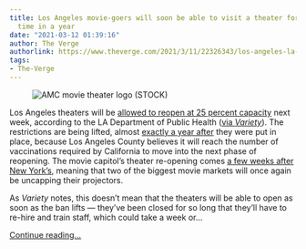 ```yaml
---
title: Los Angeles movie-goers will soon be able to visit a theater for the first
  time in a year
date: "2021-03-12 01:39:16"
author: The Verge
authorlink: https://www.theverge.com/2021/3/11/22326343/los-angeles-la-movie-theaters-reopen-movie-capitol
tags:
- The-Verge
---
```

<figure>
      <img alt="AMC movie theater logo (STOCK)" src="https://cdn.vox-cdn.com/thumbor/pnTzIzt6s_l3rW0m-52bhwY0pJ0=/3x0:1017x676/1310x873/cdn.vox-cdn.com/uploads/chorus_image/image/68952793/amc-movie-theater-logo_1020.0.jpg" />
    </figure>

  <p id="m7ej3k">Los Angeles theaters will be <a href="http://publichealth.lacounty.gov/phcommon/public/media/mediapubhpdetail.cfm?prid=3014">allowed to reopen at 25 percent capacity</a> next week, according to the LA Department of Public Health (<a href="https://variety.com/2021/film/news/la-movie-theaters-reopening-25-percent-capacity-1234928619/">via <em>Variety</em></a>). The restrictions are being lifted, almost <a href="https://variety.com/2020/film/news/coronavirus-movie-theaters-new-york-close-1203532292/">exactly a year after</a> they were put in place, because Los Angeles County believes it will reach the number of vaccinations required by California to move into the next phase of reopening. The movie capitol’s theater re-opening comes <a href="https://www.theverge.com/2021/2/22/22295880/new-york-city-movie-theaters-open-cuomo">a few weeks after New York’s</a>, meaning that two of the biggest movie markets will once again be uncapping their projectors.</p>
<p id="4UaPK2">As <em>Variety </em>notes, this doesn’t mean that the theaters will be able to open as soon as the ban lifts — they’ve been closed for so long that they’ll have to re-hire and train staff, which could take a week or...</p>
  <p>
    <a href="https://www.theverge.com/2021/3/11/22326343/los-angeles-la-movie-theaters-reopen-movie-capitol">Continue reading&hellip;</a>
  </p>